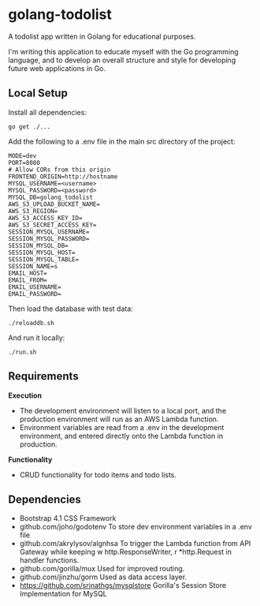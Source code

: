 # golang-todolist
A todolist app written in Golang for educational purposes.

I'm writing this application to educate myself with the Go programming language, and to develop an overall structure and style for developing future web applications in Go.

## Local Setup

Install all dependencies:

```go get ./...```

Add the following to a .env file in the main src directory of the project:

```
MODE=dev
PORT=8080
# Allow CORs from this origin
FRONTEND_ORIGIN=http://hostname
MYSQL_USERNAME=<username>
MYSQL_PASSWORD=<password>
MYSQL_DB=golang_todolist
AWS_S3_UPLOAD_BUCKET_NAME=
AWS_S3_REGION=
AWS_S3_ACCESS_KEY_ID=
AWS_S3_SECRET_ACCESS_KEY=
SESSION_MYSQL_USERNAME=
SESSION_MYSQL_PASSWORD=
SESSION_MYSQL_DB=
SESSION_MYSQL_HOST=
SESSION_MYSQL_TABLE=
SESSION_NAME=s
EMAIL_HOST=
EMAIL_FROM=
EMAIL_USERNAME=
EMAIL_PASSWORD=
```

Then load the database with test data:

```./reloaddb.sh```

And run it locally:

```./run.sh```

## Requirements

**Execution**
* The development environment will listen to a local port, and the production environment will run as an AWS Lambda function.
* Environment variables are read from a .env in the development environment, and entered directly onto the Lambda function in production.

**Functionality**
* CRUD functionality for todo items and todo lists.

## Dependencies

* Bootstrap 4.1 CSS Framework
* github.com/joho/godotenv
	To store dev environment variables in a .env file
* github.com/akrylysov/algnhsa
	To trigger the Lambda function from API Gateway while keeping w http.ResponseWriter, r *http.Request in handler functions.
* github.com/gorilla/mux
	Used for improved routing.
* github.com/jinzhu/gorm
	Used as data access layer.
* https://github.com/srinathgs/mysqlstore
	Gorilla's Session Store Implementation for MySQL
